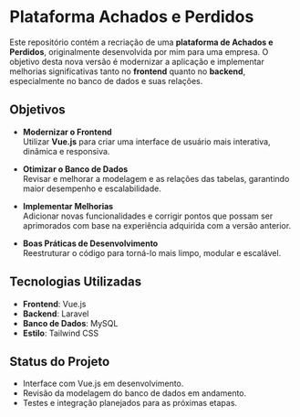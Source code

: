 # Plataforma Achados e Perdidos  

Este repositório contém a recriação de uma **plataforma de Achados e Perdidos**, originalmente desenvolvida por mim para uma empresa. O objetivo desta nova versão é modernizar a aplicação e implementar melhorias significativas tanto no **frontend** quanto no **backend**, especialmente no banco de dados e suas relações.  

## Objetivos  

- **Modernizar o Frontend**  
  Utilizar **Vue.js** para criar uma interface de usuário mais interativa, dinâmica e responsiva.  

- **Otimizar o Banco de Dados**  
  Revisar e melhorar a modelagem e as relações das tabelas, garantindo maior desempenho e escalabilidade.  

- **Implementar Melhorias**  
  Adicionar novas funcionalidades e corrigir pontos que possam ser aprimorados com base na experiência adquirida com a versão anterior.  

- **Boas Práticas de Desenvolvimento**  
  Reestruturar o código para torná-lo mais limpo, modular e escalável.  

## Tecnologias Utilizadas  

- **Frontend**: Vue.js  
- **Backend**: Laravel  
- **Banco de Dados**: MySQL  
- **Estilo**: Tailwind CSS  

## Status do Projeto  

- Interface com Vue.js em desenvolvimento.  
- Revisão da modelagem do banco de dados em andamento.  
- Testes e integração planejados para as próximas etapas.  
